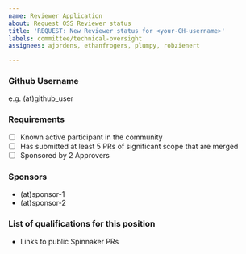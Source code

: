 ```yaml
---
name: Reviewer Application
about: Request OSS Reviewer status
title: 'REQUEST: New Reviewer status for <your-GH-username>'
labels: committee/technical-oversight
assignees: ajordens, ethanfrogers, plumpy, robzienert

---
```


### Github Username

e.g. (at)github_user

### Requirements

- [ ] Known active participant in the community
- [ ] Has submitted at least 5 PRs of significant scope that are merged
- [ ] Sponsored by 2 Approvers

### Sponsors

- (at)sponsor-1
- (at)sponsor-2

### List of qualifications for this position

- Links to public Spinnaker PRs
